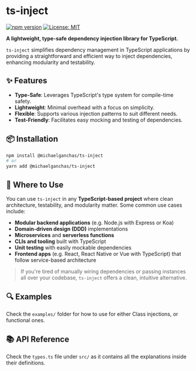 # ts-inject

[![npm version](https://img.shields.io/npm/v/@michaelganchas/ts-inject.svg?style=flat)](https://www.npmjs.com/package/@michaelganchas/ts-inject)
[![License: MIT](https://img.shields.io/badge/License-MIT-blue.svg)](LICENSE)

**A lightweight, type-safe dependency injection library for TypeScript.**

`ts-inject` simplifies dependency management in TypeScript applications by providing a straightforward and efficient way to inject dependencies, enhancing modularity and testability.

## ✨ Features

- **Type-Safe**: Leverages TypeScript's type system for compile-time safety.
- **Lightweight**: Minimal overhead with a focus on simplicity.
- **Flexible**: Supports various injection patterns to suit different needs.
- **Test-Friendly**: Facilitates easy mocking and testing of dependencies.

## 📦 Installation

```bash
npm install @michaelganchas/ts-inject
# or
yarn add @michaelganchas/ts-inject
```

## 📌 Where to Use

You can use `ts-inject` in any **TypeScript-based project** where clean architecture, testability, and modularity matter. Some common use cases include:

- **Modular backend applications** (e.g. Node.js with Express or Koa)
- **Domain-driven design (DDD)** implementations
- **Microservices** and **serverless functions**
- **CLIs and tooling** built with TypeScript
- **Unit testing** with easily mockable dependencies
- **Frontend apps** (e.g. React, React Native or Vue with TypeScript) that follow service-based architecture

> If you're tired of manually wiring dependencies or passing instances all over your codebase, `ts-inject` offers a clean, intuitive alternative.

## 🔍 Examples

Check the `examples/` folder for how to use for either Class injections, or functional ones.


## 📚 API Reference

Check the `types.ts` file under `src/` as it contains all the explanations inside their definitions.
